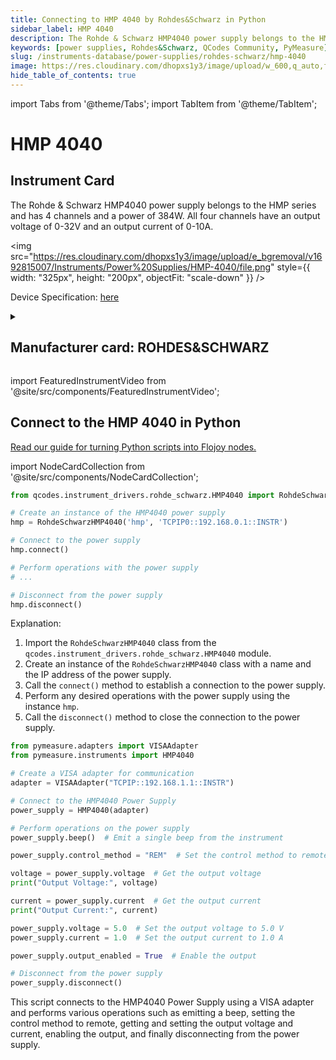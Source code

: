 ```yaml
---
title: Connecting to HMP 4040 by Rohdes&Schwarz in Python
sidebar_label: HMP 4040
description: The Rohde & Schwarz HMP4040 power supply belongs to the HMP series and has 4 channels and a power of 384W. All four channels have an output voltage of 0-32V and an output current of 0-10A.
keywords: [power supplies, Rohdes&Schwarz, QCodes Community, PyMeasure]
slug: /instruments-database/power-supplies/rohdes-schwarz/hmp-4040
image: https://res.cloudinary.com/dhopxs1y3/image/upload/w_600,q_auto,f_auto/e_bgremoval/v1692815007/Instruments/Power%20Supplies/HMP-4040/file.jpg
hide_table_of_contents: true
---
```


import Tabs from '@theme/Tabs';
import TabItem from '@theme/TabItem';

# HMP 4040

## Instrument Card

<div className="flex">

<div>

The Rohde & Schwarz HMP4040 power supply belongs to the HMP series and has 4 channels and a power of 384W. All four channels have an output voltage of 0-32V and an output current of 0-10A.

</div>

<img src="https://res.cloudinary.com/dhopxs1y3/image/upload/e_bgremoval/v1692815007/Instruments/Power%20Supplies/HMP-4040/file.png" style={{ width: "325px", height: "200px", objectFit: "scale-down" }} />

</div>

<div className="flex text-center">

<p>Device Specification: <a target="\_blank" href="https://www.farnell.com/datasheets/3677014.pdf">here</a></p>

</div>

<details style={{ marginTop: "15px"}}>
<summary><h2>Manufacturer card: ROHDES&SCHWARZ</h2></summary>

<img src="https://res.cloudinary.com/dhopxs1y3/image/upload/v1692806194/Instruments/Vendor%20Logos/RohdeSchwarz.png" style={{ width: "100%", height: "170px",objectFit: "scale-down" }} />

Rohde & Schwarz GmbH & Co KG is an international electronics group specializing in the fields of electronic test equipment, broadcast & media, cybersecurity, radiomonitoring and radiolocation, and radiocommunication.

<ul>
  <li>Headquarters: Munich, Germany</li>
  <li>Yearly Revenue (millions, USD): 2500.0</li>
  <li>Vendor Website: <a href="https://www.rohde-schwarz.com/ca/home_48230.html">here</a></li>
</ul>
</details>

import FeaturedInstrumentVideo from '@site/src/components/FeaturedInstrumentVideo';

<FeaturedInstrumentVideo category='POWER_SUPPLIES' manufacturer='ROHDES&SCHWARZ'></FeaturedInstrumentVideo>


## Connect to the HMP 4040 in Python

[Read our guide for turning Python scripts into Flojoy nodes.](https://docs.flojoy.ai/contribution/blocks/custom-flojoy-block/)

import NodeCardCollection from '@site/src/components/NodeCardCollection';

<Tabs>

<TabItem value="Flojoy" label="Flojoy" className="flojoy-instrument-tabs">

<NodeCardCollection category='POWER_SUPPLIES' manufacturer='ROHDES&SCHWARZ'></NodeCardCollection>

</TabItem>
<TabItem value="QCodes Community" label="QCodes Community">

```python
from qcodes.instrument_drivers.rohde_schwarz.HMP4040 import RohdeSchwarzHMP4040

# Create an instance of the HMP4040 power supply
hmp = RohdeSchwarzHMP4040('hmp', 'TCPIP0::192.168.0.1::INSTR')

# Connect to the power supply
hmp.connect()

# Perform operations with the power supply
# ...

# Disconnect from the power supply
hmp.disconnect()
```

Explanation:
1. Import the `RohdeSchwarzHMP4040` class from the `qcodes.instrument_drivers.rohde_schwarz.HMP4040` module.
2. Create an instance of the `RohdeSchwarzHMP4040` class with a name and the IP address of the power supply.
3. Call the `connect()` method to establish a connection to the power supply.
4. Perform any desired operations with the power supply using the instance `hmp`.
5. Call the `disconnect()` method to close the connection to the power supply.

</TabItem>
<TabItem value="PyMeasure" label="PyMeasure">


```python
from pymeasure.adapters import VISAAdapter
from pymeasure.instruments import HMP4040

# Create a VISA adapter for communication
adapter = VISAAdapter("TCPIP::192.168.1.1::INSTR")

# Connect to the HMP4040 Power Supply
power_supply = HMP4040(adapter)

# Perform operations on the power supply
power_supply.beep()  # Emit a single beep from the instrument

power_supply.control_method = "REM"  # Set the control method to remote

voltage = power_supply.voltage  # Get the output voltage
print("Output Voltage:", voltage)

current = power_supply.current  # Get the output current
print("Output Current:", current)

power_supply.voltage = 5.0  # Set the output voltage to 5.0 V
power_supply.current = 1.0  # Set the output current to 1.0 A

power_supply.output_enabled = True  # Enable the output

# Disconnect from the power supply
power_supply.disconnect()
```

This script connects to the HMP4040 Power Supply using a VISA adapter and performs various operations such as emitting a beep, setting the control method to remote, getting and setting the output voltage and current, enabling the output, and finally disconnecting from the power supply.

</TabItem>
</Tabs>